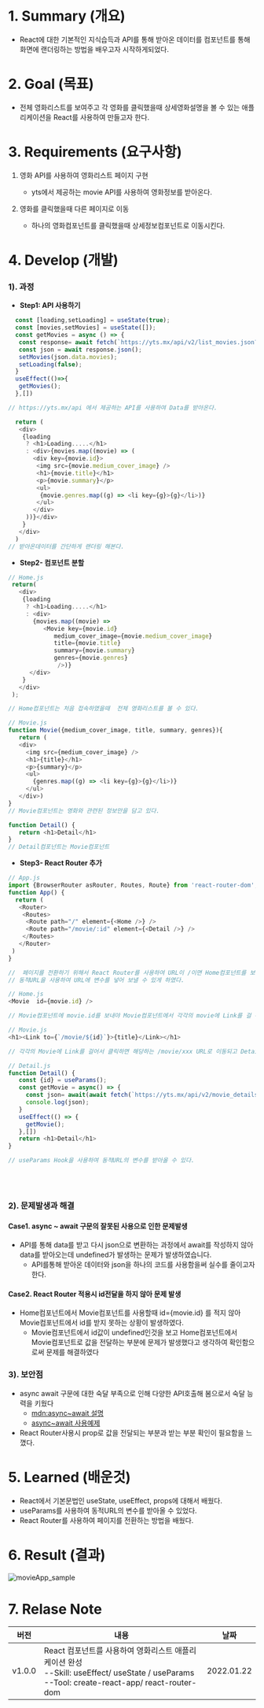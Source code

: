 
# 1. Summary (개요)
+ React에 대한 기본적인 지식습득과 API를 통해 받아온 데이터를 컴포넌트를 통해 화면에 랜더링하는 방법을 배우고자 시작하게되었다.


# 2. Goal (목표)
* 전체 영화리스트를 보여주고 각 영화를 클릭했을때 상세영화설명을 볼 수 있는 애플리케이션을 React를 사용하여 만들고자 한다.  




# 3. Requirements (요구사항)
1. 영화 API를 사용하여 영화리스트 페이지 구현
    * yts에서 제공하는 movie API를 사용하여 영화정보를 받아온다.

2. 영화를 클릭했을때 다른 페이지로 이동
    + 하나의 영화컴포넌트를 클릭했을때 상세정보컴포넌트로 이동시킨다. 





# 4. Develop (개발)
### 1). 과정
* **Step1: API 사용하기**
```javascript
  const [loading,setLoading] = useState(true);
  const [movies,setMovies] = useState([]);
  const getMovies = async () => {
   const response= await fetch(`https://yts.mx/api/v2/list_movies.json?minimum_rating=8.5&sort_by=year`);
   const json = await response.json();
   setMovies(json.data.movies);
   setLoading(false);
  }
  useEffect(()=>{
   getMovies();
  },[])

// https://yts.mx/api 에서 제공하는 API를 사용하여 Data를 받아온다. 
```

```javascript
  return (
   <div>
    {loading 
     ? <h1>Loading.....</h1>
     : <div>{movies.map((movie) => (
       <div key={movie.id}>
        <img src={movie.medium_cover_image} />
        <h1>{movie.title}</h1>
        <p>{movie.summary}</p>
        <ul>
         {movie.genres.map((g) => <li key={g}>{g}</li>)}
        </ul>
       </div>
     ))}</div>
    }
   </div>
  )
// 받아온데이터를 간단하게 랜더링 해본다.
```



* **Step2- 컴포넌트 분할**
```javascript
// Home.js
 return(
   <div>
    {loading 
     ? <h1>Loading.....</h1>
     : <div>
       {movies.map((movie) => 
          <Movie key={movie.id}
             medium_cover_image={movie.medium_cover_image} 
             title={movie.title} 
             summary={movie.summary} 
             genres={movie.genres} 
              />)}
      </div>
    }
   </div>
 );

// Home컴포넌트는 처음 접속하였을때  전체 영화리스트를 볼 수 있다.
```

```javascript
// Movie.js
function Movie({medium_cover_image, title, summary, genres}){
   return (
   <div>
     <img src={medium_cover_image} />
     <h1>{title}</h1>
     <p>{summary}</p>
     <ul>
       {genres.map((g) => <li key={g}>{g}</li>)}
     </ul>
   </div>)
}
// Movie컴포넌트는 영화와 관련된 정보만을 담고 있다.
```


```javascript
function Detail() {
   return <h1>Detail</h1>
}
// Detail컴포넌트는 Movie컴포넌트
```


* **Step3- React Router 추가**
```javascript
// App.js
import {BrowserRouter asRouter, Routes, Route} from 'react-router-dom';
function App() {
  return (
   <Router>
    <Routes> 
     <Route path="/" element={<Home />} />
     <Route path="/movie/:id" element={<Detail />} />  
    </Routes>
   </Router>
 )
}

//  페이지를 전환하기 위해서 React Router를 사용하여 URL이 /이면 Home컴포넌트를 보여주고,  /movie/xxx 이면 Detail컴포넌트를 보여준다
// 동적URL을 사용하여 URL에 변수를 넣어 보낼 수 있게 하였다.
```

```javascript
// Home.js
<Movie  id={movie.id} />

// Movie컴포넌트에 movie.id를 보내야 Movie컴포넌트에서 각각의 movie에 Link를 걸 수 있을 것이다. 
```

```javascript
// Movie.js
<h1><Link to={`/movie/${id}`}>{title}</Link></h1>

// 각각의 Movie에 Link를 걸어서 클릭하면 해당하는 /movie/xxx URL로 이동되고 Detail컴포넌트가 보여질 것이다.
```



```javascript
// Detail.js
function Detail() {
   const {id} = useParams();
   const getMovie = async() => {
     const json= await(await fetch(`https://yts.mx/api/v2/movie_details.json?movie_id=${id}`)).json()
     console.log(json);
   }
   useEffect(() => {
     getMovie();
   },[])
   return <h1>Detail</h1>
}

// useParams Hook을 사용하여 동적URL의 변수를 받아올 수 있다.
```

</br>
</br>



### 2). 문제발생과 해결
#### Case1. async ~ await 구문의 잘못된 사용으로 인한 문제발생
* API를 통해 data를 받고 다시 json으로 변환하는 과정에서 await를 작성하지 않아 data를 받아오는데 undefined가 발생하는 문제가 발생하였습니다.
    * API를통해 받아온 데이터와 json을 하나의 코드를 사용함을써 실수를 줄이고자 한다. 
    
 

#### Case2. React Router 적용시 id전달을 하지 않아 문제 발생
* Home컴포넌트에서 Movie컴포넌트를 사용할때 id={movie.id} 를 적지 않아 Movie컴포넌트에서 id를 받지 못하는 상황이 발생하였다.
    * Movie컴포넌트에서 id값이 undefined인것을 보고 Home컴포넌트에서 Movie컴포넌트로 값을 전달하는 부분에 문제가 발생했다고 생각하여 확인함으로써 문제를 해결하였다


### 3). 보안점
* async await 구문에 대한 숙달 부족으로 인해 다양한 API호출해 봄으로서 숙달 능력을 키웠다
    * [mdn:async~await 설명](https://developer.mozilla.org/ko/docs/Web/JavaScript/Reference/Statements/async_function)
    * [async~await 사용예제](https://joshua1988.github.io/web-development/javascript/js-async-await/)
* React Router사용시 prop로 값을 전달되는 부분과 받는 부분 확인이 필요함을 느꼈다. 



# 5. Learned (배운것)
- React에서 기본문법인 useState, useEffect, props에 대해서 배웠다. 
- useParams를 사용하여 동적URL의 변수를 받아올 수 있었다.
- React Router를 사용하여 페이지를 전환하는 방법을 배웠다.




# 6. Result (결과)
![movieApp_sample](https://user-images.githubusercontent.com/73148498/191717201-2b56d92f-4c77-4562-8a00-d9c9f5f4f1ab.PNG)





# 7. Relase Note

|버전|내용|날짜|
|------|---|---|
|v1.0.0|React 컴포넌트를 사용하여 영화리스트 애플리케이션 완성 </br> --Skill: useEffect/  useState /  useParams </br> --Tool: create-react-app/ react-router-dom    |2022.01.22|
